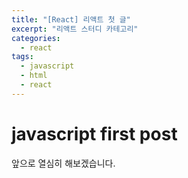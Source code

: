 ```yaml
---
title: "[React] 리액트 첫 글"
excerpt: "리액트 스터디 카테고리"
categories:
  - react
tags:
  - javascript
  - html
  - react
---
```


# javascript first post

앞으로 열심히 해보겠습니다.
